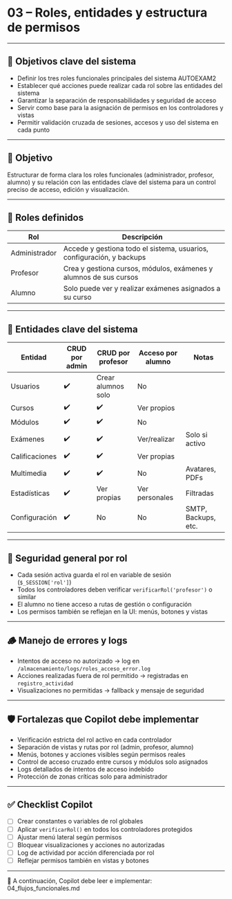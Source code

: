 # 03 – Roles, entidades y estructura de permisos

---

## 🎯 Objetivos clave del sistema

- Definir los tres roles funcionales principales del sistema AUTOEXAM2  
- Establecer qué acciones puede realizar cada rol sobre las entidades del sistema  
- Garantizar la separación de responsabilidades y seguridad de acceso  
- Servir como base para la asignación de permisos en los controladores y vistas  
- Permitir validación cruzada de sesiones, accesos y uso del sistema en cada punto

---

## 🧭 Objetivo

Estructurar de forma clara los roles funcionales (administrador, profesor, alumno) y su relación con las entidades clave del sistema para un control preciso de acceso, edición y visualización.

---

## 👥 Roles definidos

| Rol           | Descripción                                                             |
|---------------|--------------------------------------------------------------------------|
| Administrador | Accede y gestiona todo el sistema, usuarios, configuración, y backups   |
| Profesor      | Crea y gestiona cursos, módulos, exámenes y alumnos de sus cursos       |
| Alumno        | Solo puede ver y realizar exámenes asignados a su curso                 |

---

## 🧩 Entidades clave del sistema

| Entidad       | CRUD por admin | CRUD por profesor | Acceso por alumno | Notas               |
|---------------|----------------|--------------------|--------------------|----------------------|
| Usuarios      | ✔️              | Crear alumnos solo | No                 |                      |
| Cursos        | ✔️              | ✔️                  | Ver propios        |                      |
| Módulos       | ✔️              | ✔️                  | No                 |                      |
| Exámenes      | ✔️              | ✔️                  | Ver/realizar       | Solo si activo       |
| Calificaciones| ✔️              | ✔️                  | Ver propias        |                      |
| Multimedia    | ✔️              | ✔️                  | No                 | Avatares, PDFs       |
| Estadísticas  | ✔️              | Ver propias        | Ver personales     | Filtradas            |
| Configuración | ✔️              | No                 | No                 | SMTP, Backups, etc.  |

---

## 🔐 Seguridad general por rol

- Cada sesión activa guarda el rol en variable de sesión (`$_SESSION['rol']`)
- Todos los controladores deben verificar `verificarRol('profesor')` o similar
- El alumno no tiene acceso a rutas de gestión o configuración
- Los permisos también se reflejan en la UI: menús, botones y vistas

---

## 🪵 Manejo de errores y logs

- Intentos de acceso no autorizado → log en `/almacenamiento/logs/roles_acceso_error.log`  
- Acciones realizadas fuera de rol permitido → registradas en `registro_actividad`  
- Visualizaciones no permitidas → fallback y mensaje de seguridad

---

## 🛡️ Fortalezas que Copilot debe implementar

- Verificación estricta del rol activo en cada controlador  
- Separación de vistas y rutas por rol (admin, profesor, alumno)  
- Menús, botones y acciones visibles según permisos reales  
- Control de acceso cruzado entre cursos y módulos solo asignados  
- Logs detallados de intentos de acceso indebido  
- Protección de zonas críticas solo para administrador  

---

## ✅ Checklist Copilot

- [ ] Crear constantes o variables de rol globales  
- [ ] Aplicar `verificarRol()` en todos los controladores protegidos  
- [ ] Ajustar menú lateral según permisos  
- [ ] Bloquear visualizaciones y acciones no autorizadas  
- [ ] Log de actividad por acción diferenciada por rol  
- [ ] Reflejar permisos también en vistas y botones

---

📌 A continuación, Copilot debe leer e implementar: 04_flujos_funcionales.md
